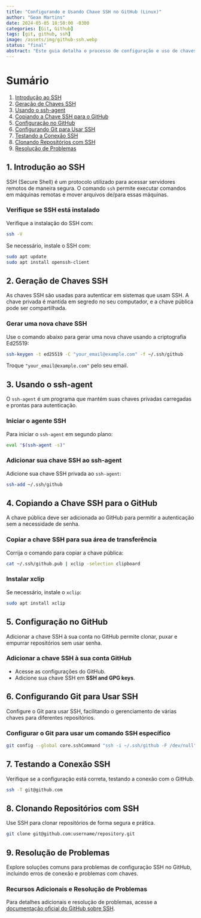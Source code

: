 ```yaml
---
title: "Configurando e Usando Chave SSH no GitHub (Linux)"
author: "Gean Martins"
date: 2024-05-05 18:50:00 -0300
categories: [Git, Github]
tags: [git, github, ssh]
image: /assets/img/github-ssh.webp
status: "final"
abstract: "Este guia detalha o processo de configuração e uso de chaves SSH no GitHub, especificamente para usuários do sistema operacional Linux. Ele aborda desde a instalação do SSH até a configuração e teste da chave SSH, proporcionando uma abordagem segura para gerenciar repositórios no GitHub."
---
```


# Sumário
1. [Introdução ao SSH](#introdução-ao-ssh)
2. [Geração de Chaves SSH](#geração-de-chaves-ssh)
3. [Usando o ssh-agent](#usando-o-ssh-agent)
4. [Copiando a Chave SSH para o GitHub](#copiando-a-chave-ssh-para-o-github)
5. [Configuração no GitHub](#configuração-no-github)
6. [Configurando Git para Usar SSH](#configurando-git-para-usar-ssh)
7. [Testando a Conexão SSH](#testando-a-conexão-ssh)
8. [Clonando Repositórios com SSH](#clonando-repositórios-com-ssh)
9. [Resolução de Problemas](#resolução-de-problemas)

## 1. Introdução ao SSH
SSH (Secure Shell) é um protocolo utilizado para acessar servidores remotos de maneira segura. O comando `ssh` permite executar comandos em máquinas remotas e mover arquivos de/para essas máquinas.

### Verifique se SSH está instalado
Verifique a instalação do SSH com:

```bash
ssh -V
```
Se necessário, instale o SSH com:

```bash
sudo apt update
sudo apt install openssh-client
```

## 2. Geração de Chaves SSH
As chaves SSH são usadas para autenticar em sistemas que usam SSH. A chave privada é mantida em segredo no seu computador, e a chave pública pode ser compartilhada.

### Gerar uma nova chave SSH
Use o comando abaixo para gerar uma nova chave usando a criptografia Ed25519:

```bash
ssh-keygen -t ed25519 -C "your_email@example.com" -f ~/.ssh/github
```
Troque `"your_email@example.com"` pelo seu email.

## 3. Usando o ssh-agent
O `ssh-agent` é um programa que mantém suas chaves privadas carregadas e prontas para autenticação.

### Iniciar o agente SSH
Para iniciar o `ssh-agent` em segundo plano:

```bash
eval "$(ssh-agent -s)"
```

### Adicionar sua chave SSH ao ssh-agent
Adicione sua chave SSH privada ao `ssh-agent`:

```bash
ssh-add ~/.ssh/github
```

## 4. Copiando a Chave SSH para o GitHub
A chave pública deve ser adicionada ao GitHub para permitir a autenticação sem a necessidade de senha.

### Copiar a chave SSH para sua área de transferência
Corrija o comando para copiar a chave pública:

```bash
cat ~/.ssh/github.pub | xclip -selection clipboard
```

### Instalar xclip
Se necessário, instale o `xclip`:

```bash
sudo apt install xclip
```

## 5. Configuração no GitHub
Adicionar a chave SSH à sua conta no GitHub permite clonar, puxar e empurrar repositórios sem usar senha.

### Adicionar a chave SSH à sua conta GitHub
- Acesse as configurações do GitHub.
- Adicione sua chave SSH em **SSH and GPG keys**.

## 6. Configurando Git para Usar SSH
Configure o Git para usar SSH, facilitando o gerenciamento de várias chaves para diferentes repositórios.

### Configurar o Git para usar um comando SSH específico
```bash
git config --global core.sshCommand "ssh -i ~/.ssh/github -F /dev/null"
```

## 7. Testando a Conexão SSH
Verifique se a configuração está correta, testando a conexão com o GitHub.

```bash
ssh -T git@github.com
```

## 8. Clonando Repositórios com SSH
Use SSH para clonar repositórios de forma segura e prática.

```bash
git clone git@github.com:username/repository.git
```

## 9. Resolução de Problemas
Explore soluções comuns para problemas de configuração SSH no GitHub, incluindo erros de conexão e problemas com chaves.

### Recursos Adicionais e Resolução de Problemas
Para detalhes adicionais e resolução de problemas, acesse a [documentação oficial do GitHub sobre SSH](https://docs.github.com/en/authentication/connecting-to-github-with-ssh).